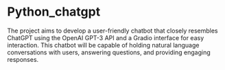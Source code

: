 # Python_chatgpt
The project aims to develop a user-friendly chatbot that closely resembles ChatGPT using the OpenAI GPT-3 API and a Gradio interface for easy interaction. This chatbot will be capable of holding natural language conversations with users, answering questions, and providing engaging responses.
